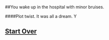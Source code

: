 ##You wake up in the hospital with minor bruises.

####Plot twist. It was all a dream. Y

## [Start Over](../README.md)